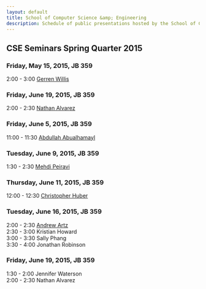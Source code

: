 ```yaml
---
layout: default
title: School of Computer Science &amp; Engineering
description: Schedule of public presentations hosted by the School of CSE.
---
```


## CSE Seminars __Spring Quarter 2015__

### Friday, May 15, 2015, JB 359

  2:00 -  3:00 [Gerren Willis](2015-spring/gerren-willis.pdf) <br>

### Friday, June 19, 2015, JB 359

  2:00 -  2:30 [Nathan Alvarez](2015-spring/nathan-alvarez.pdf) <br>

### Friday, June 5, 2015, JB 359

 11:00 - 11:30 [Abdullah Abualhamayl](2015-spring/abdullah-abualhamayl.pdf) <br>

### Tuesday, June 9, 2015, JB 359

  1:30 -  2:30 [Mehdi Peiravi](2015-spring/mehdi-peiravi.pdf) <br>

### Thursday, June 11, 2015, JB 359

 12:00 - 12:30 [Christopher Huber](2015-spring/christopher-huber.pdf) <br>

### Tuesday, June 16, 2015, JB 359

  2:00 -  2:30 [Andrew Artz](2015-spring/andrew-artz.pdf) <br>
  2:30 -  3:00 Kristian Howard <br>
  3:00 -  3:30 Sally Phang <br>
  3:30 -  4:00 Jonathan Robinson <br>

### Friday, June 19, 2015, JB 359

  1:30 -  2:00 Jennifer Waterson <br>
  2:00 -  2:30 Nathan Alvarez <br>


